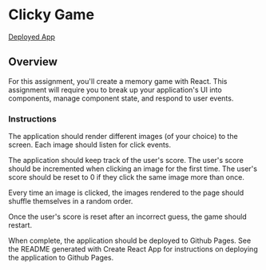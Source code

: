 # Clicky Game

[Deployed App](https://venture-click.herokuapp.com)
## Overview

For this assignment, you'll create a memory game with React. This assignment will require you to break up your application's UI into components, manage component state, and respond to user events.

### Instructions

The application should render different images (of your choice) to the screen. Each image should listen for click events.

The application should keep track of the user's score. The user's score should be incremented when clicking an image for the first time. The user's score should be reset to 0 if they click the same image more than once.

Every time an image is clicked, the images rendered to the page should shuffle themselves in a random order.

Once the user's score is reset after an incorrect guess, the game should restart.

When complete, the application should be deployed to Github Pages. See the README generated with Create React App for instructions on deploying the application to Github Pages.
